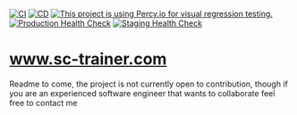 [![CI](https://github.com/emilgoldsmith/sc-trainer.com/actions/workflows/ci.yml/badge.svg)](https://github.com/emilgoldsmith/sc-trainer.com/actions/workflows/ci.yml)
[![CD](https://github.com/emilgoldsmith/sc-trainer.com/actions/workflows/deploy.yml/badge.svg)](https://github.com/emilgoldsmith/sc-trainer.com/actions/workflows/deploy.yml)
[![This project is using Percy.io for visual regression testing.](https://percy.io/static/images/percy-badge.svg)](https://percy.io/efdf5e9e/sc-trainer.com)
[![Production Health Check](https://github.com/emilgoldsmith/sc-trainer.com/actions/workflows/production-health-check.yml/badge.svg)](https://github.com/emilgoldsmith/sc-trainer.com/actions/workflows/production-health-check.yml)
[![Staging Health Check](https://github.com/emilgoldsmith/sc-trainer.com/actions/workflows/staging-health-check.yml/badge.svg)](https://github.com/emilgoldsmith/sc-trainer.com/actions/workflows/staging-health-check.yml)

# www.sc-trainer.com

Readme to come, the project is not currently open to contribution, though if you are an experienced software engineer that wants to collaborate feel free to contact me
